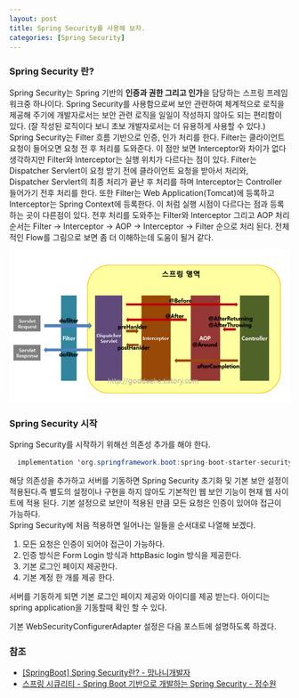 ```yaml
---
layout: post
title: Spring Security를 사용해 보자.
categories: [Spring Security]
---
```


### Spring Security 란?

Spring Security는 Spring 기반의 **인증과 권한 그리고 인가**을 담당하는 스프링 프레임워크중 하나이다. Spring Security를 사용함으로써 보안 관련하여 체계적으로 로직을 제공해 주기에 개발자로서는 보안 관련 로직을 일일이 작성하지 않아도 되는 편리함이 있다. (잘 작성된 로직이다 보니 초보 개발자로서는 더 유용하게 사용할 수 있다.)    
Spring Security는 Filter 흐름 기반으로 인증, 인가 처리를 한다. Filter는 클라이언트 요청이 들어오면 요청 전 후 처리를 도와준다. 이 점만 보면 Interceptor와 차이가 없다 생각하지만 Filter와 Interceptor는 실행 위치가 다르다는 점이 있다. Filter는 Dispatcher Servlert이 요청 받기 전에 클라이언트 요청을 받아서 처리와, Dispatcher Servlert의 최종 처리가 끝난 후 처리를 하며 Interceptor는 Controller 들어가기 전후 처리를 한다. 또한 Filter는 Web Application(Tomcat)에 등록하고 Interceptor는 Spring Context에 등록한다. 이 처럼 실행 시점이 다르다는 점과 등록하는 곳이 다른점이 있다.
전후 처리를 도와주는 Filter와 Interceptor 그리고 AOP 처리 순서는 Filter -> Interceptor -> AOP -> Interceptor -> Filter 순으로 처리 된다. 전체적인 Flow를 그림으로 보면 좀 더 이해하는데 도움이 될거 같다.    

<img src="/assets/images/spring-security/spring-security-1/spring-flow.png" alt="spring-flow">    


### Spring Security 시작

Spring Security를 시작하기 위해선 의존성 추가를 해야 한다.    

~~~ java
  implementation 'org.springframework.boot:spring-boot-starter-security'
~~~

해당 의존성을 추가하고 서버를 기동하면 Spring Security 초기화 및 기본 보안 설정이 적용된다.즉 별도의 설정이나 구현을 하지 않아도 기본적인 웹 보안 기능이 현재 웹 사이트에 적용 된다. 기본 설정으로 보안이 적용된 만큼 모든 요청은 인증이 있어야 접근이 가능하다.    
Spring Security에 처음 적용하면 일어나는 일들을 순서대로 나열해 보겠다.    
1. 모든 요청은 인증이 되어야 접근이 가능하다.
2. 인증 방식은 Form Login 방식과 httpBasic login 방식을 제공한다.
3. 기본 로그인 페이지 제공한다.
4. 기본 계정 한 개를 제공 한다.

서버를 기동하게 되면 기본 로그인 페이지 제공와 아이디를 제공 받는다. 아이디는 spring application을 기동할때 확인 할 수 있다.    

기본 WebSecurityConfigurerAdapter 설정은 다음 포스트에 설명하도록 하겠다.    


### 참조

- [[SpringBoot] Spring Security란? - 망나니개발자](https://mangkyu.tistory.com/76)
- [스프링 시큐리티 - Spring Boot 기반으로 개발하는 Spring Security - 정수원](https://www.inflearn.com/course/%EC%BD%94%EC%96%B4-%EC%8A%A4%ED%94%84%EB%A7%81-%EC%8B%9C%ED%81%90%EB%A6%AC%ED%8B%B0/dashboard)